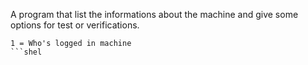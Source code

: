 A program that list the informations about the machine and give some options for test or verifications.
```shell
1 = Who's logged in machine
```shel
